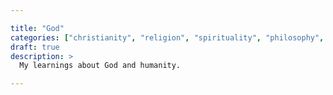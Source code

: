 ```yaml
---

title: "God"
categories: ["christianity", "religion", "spirituality", "philosophy", "humanity"]
draft: true
description: >
  My learnings about God and humanity.

---
```

